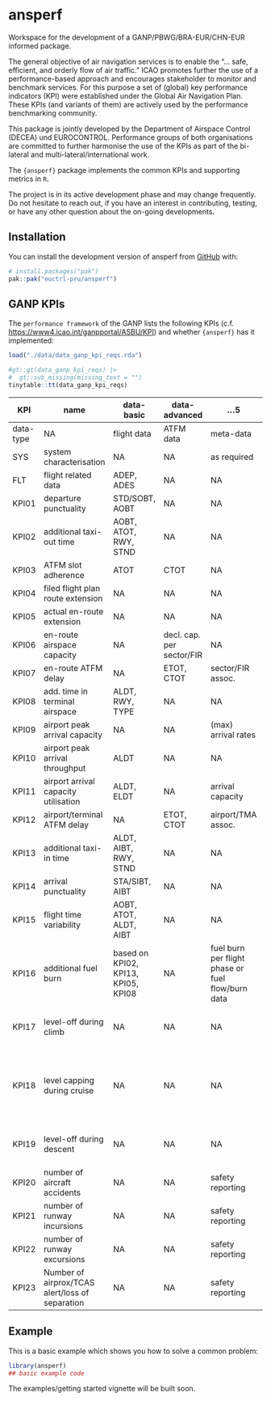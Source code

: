 
<!-- README.md is generated from README.Rmd. Please edit that file -->

# ansperf

<!-- badges: start -->
<!-- badges: end -->

Workspace for the development of a GANP/PBWG/BRA-EUR/CHN-EUR informed
package.

The general objective of air navigation services is to enable the “…
safe, efficient, and orderly flow of air traffic.” ICAO promotes further
the use of a performance-based approach and encourages stakeholder to
monitor and benchmark services. For this purpose a set of (global) key
performance indicators (KPI) were established under the Global Air
Navigation Plan. These KPIs (and variants of them) are actively used by
the performance benchmarking community.

This package is jointly developed by the Department of Airspace Control
(DECEA) und EUROCONTROL. Performance groups of both organisations are
committed to further harmonise the use of the KPIs as part of the
bi-lateral and multi-lateral/international work.

The `{ansperf}` package implements the common KPIs and supporting
metrics in `R`.

The project is in its active development phase and may change
frequently.  
Do not hesitate to reach out, if you have an interest in contributing,
testing, or have any other question about the on-going developments.

## Installation

You can install the development version of ansperf from
[GitHub](https://github.com/) with:

``` r
# install.packages("pak")
pak::pak("euctrl-pru/ansperf")
```

## GANP KPIs

The `performance framework` of the GANP lists the following KPIs (c.f.
<https://www4.icao.int/ganpportal/ASBU/KPI>) and whether `{ansperf}` has
it implemented:

``` r
load("./data/data_ganp_kpi_reqs.rda")

#gt::gt(data_ganp_kpi_reqs) |> 
#  gt::sub_missing(missing_text = "")
tinytable::tt(data_ganp_kpi_reqs)
```

| KPI | name | data-basic | data-advanced | …5 | …6 |
|----|----|----|----|----|----|
| data-type | NA | flight data | ATFM data | meta-data | trajectory data |
| SYS | system characterisation | NA | NA | as required | NA |
| FLT | flight related data | ADEP, ADES | NA | NA | NA |
| KPI01 | departure punctuality | STD/SOBT, AOBT | NA | NA | NA |
| KPI02 | additional taxi-out time | AOBT, ATOT, RWY, STND | NA | NA | NA |
| KPI03 | ATFM slot adherence | ATOT | CTOT | NA | NA |
| KPI04 | filed flight plan route extension | NA | NA | NA | X (flight plan) |
| KPI05 | actual en-route extension | NA | NA | NA | X (actual flown traj) |
| KPI06 | en-route airspace capacity | NA | decl. cap. per sector/FIR | NA | NA |
| KPI07 | en-route ATFM delay | NA | ETOT, CTOT | sector/FIR assoc. | NA |
| KPI08 | add. time in terminal airspace | ALDT, RWY, TYPE | NA | NA | 40/100NM pos. & time |
| KPI09 | airport peak arrival capacity | NA | NA | (max) arrival rates | NA |
| KPI10 | airport peak arrival throughput | ALDT | NA | NA | NA |
| KPI11 | airport arrival capacity utilisation | ALDT, ELDT | NA | arrival capacity | NA |
| KPI12 | airport/terminal ATFM delay | NA | ETOT, CTOT | airport/TMA assoc. | NA |
| KPI13 | additional taxi-in time | ALDT, AIBT, RWY, STND | NA | NA | NA |
| KPI14 | arrival punctuality | STA/SIBT, AIBT | NA | NA | NA |
| KPI15 | flight time variability | AOBT, ATOT, ALDT, AIBT | NA | NA | NA |
| KPI16 | additional fuel burn | based on KPI02, KPI13, KPI05, KPI08 | NA | fuel burn per flight phase or fuel flow/burn data | NA |
| KPI17 | level-off during climb | NA | NA | NA | Level segments within 200NM |
| KPI18 | level capping during cruise | NA | NA | NA | Plan: Max (RFL) last plan, Actual: max cruise FL ; Ref city pair FL |
| KPI19 | level-off during descent | NA | NA | NA | Level segments within 200NM |
| KPI20 | number of aircraft accidents | NA | NA | safety reporting | NA |
| KPI21 | number of runway incursions | NA | NA | safety reporting | NA |
| KPI22 | number of runway excursions | NA | NA | safety reporting | NA |
| KPI23 | Number of airprox/TCAS alert/loss of separation | NA | NA | safety reporting | NA |

## Example

This is a basic example which shows you how to solve a common problem:

``` r
library(ansperf)
## basic example code
```

The examples/getting started vignette will be built soon.
